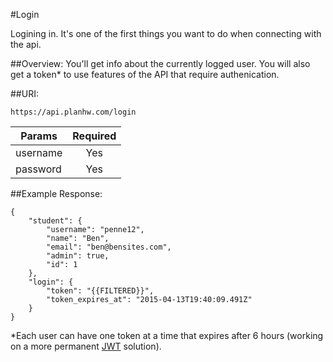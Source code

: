 #Login

Logining in. It's one of the first things you want to do when connecting with the api.

##Overview:
You'll get info about the currently logged user. You will also get a token* to use features of the API that require authenication.

##URI:

`https://api.planhw.com/login`

|Params 	| Required |
|-------	|:--------:|
|username  	| Yes      |
|password  	| Yes	   |


##Example Response:

	{
		"student": {
			"username": "penne12",
			"name": "Ben",
			"email": "ben@bensites.com",
			"admin": true,
			"id": 1
		},
		"login": {
			"token": "{{FILTERED}}",
			"token_expires_at": "2015-04-13T19:40:09.491Z"
		}
	}



*Each user can have one token at a time that expires after 6 hours (working on a more permanent [JWT](http://jwt.io) solution).